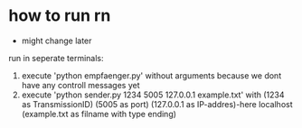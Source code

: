 # how to run rn

- might change later

run in seperate terminals:

1. execute 'python empfaenger.py' without arguments because we dont have any controll messages yet
2. execute 'python sender.py 1234 5005 127.0.0.1 example.txt' 
with (1234 as TransmissionID) (5005 as port) (127.0.0.1 as IP-addres)-here localhost (example.txt as filname with type ending)

